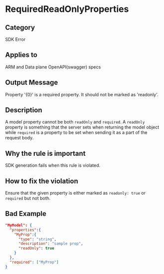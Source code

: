 # RequiredReadOnlyProperties

## Category

SDK Error

## Applies to

ARM and Data plane OpenAPI(swagger) specs

## Output Message

Property '{0}' is a required property. It should not be marked as 'readonly'.

## Description

A model property cannot be both `readOnly` and `required`. A `readOnly` property is something that the server sets when returning the model object while `required` is a property to be set when sending it as a part of the request body.

## Why the rule is important

SDK generation fails when this rule is violated.

## How to fix the violation

Ensure that the given property is either marked as `readonly: true` or `required` but not both.

## Bad Example

```json
"MyModel": {
  "properties":{
    "MyProp":{
      "type": "string",
      "description": "sample prop",
      "readOnly": true
    }
  },
  "required": ["MyProp"]
}
```
